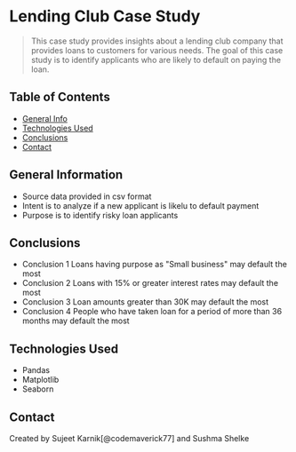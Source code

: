 # Lending Club Case Study
> This case study provides insights about a lending club company that provides loans to customers for various needs. The goal of this case study is to identify applicants who are likely to default on paying the loan.


## Table of Contents
* [General Info](#general-information)
* [Technologies Used](#technologies-used)
* [Conclusions](#conclusions)
* [Contact](#contact)

<!-- You can include any other section that is pertinent to your problem -->

## General Information
- Source data provided in csv format
- Intent is to analyze if a new applicant is likelu to default payment
- Purpose is to identify risky loan applicants

<!-- You don't have to answer all the questions - just the ones relevant to your project. -->

## Conclusions
- Conclusion 1 Loans having purpose as "Small business" may default the most
- Conclusion 2 Loans with 15% or greater interest rates may default the most 
- Conclusion 3 Loan amounts greater than 30K may default the most
- Conclusion 4 People who have taken loan for a period of more than 36 months may default the most

<!-- You don't have to answer all the questions - just the ones relevant to your project. -->


## Technologies Used
- Pandas
- Matplotlib
- Seaborn

<!-- As the libraries versions keep on changing, it is recommended to mention the version of library used in this project -->

## Contact
Created by Sujeet Karnik[@codemaverick77] and Sushma Shelke


<!-- Optional -->
<!-- ## License -->
<!-- This project is open source and available under the [... License](). -->

<!-- You don't have to include all sections - just the one's relevant to your project -->